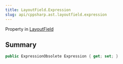 ```yaml
---
title: LayoutField.Expression
slug: api/cppsharp.ast.layoutfield.expression
---
```

Property in [LayoutField](/api/cppsharp/ast/layoutfield)

## Summary



```csharp
public ExpressionObsolete Expression { get; set; }
```

